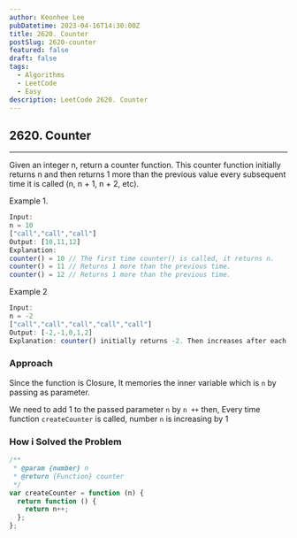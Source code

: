 ```yaml
---
author: Keonhee Lee
pubDatetime: 2023-04-16T14:30:00Z
title: 2620. Counter
postSlug: 2620-counter
featured: false
draft: false
tags:
  - Algorithms
  - LeetCode
  - Easy
description: LeetCode 2620. Counter
---
```


## 2620. Counter

---

Given an integer n, return a counter function. This counter function initially returns n and then returns 1 more than the previous value every subsequent time it is called (n, n + 1, n + 2, etc).

Example 1.

```js
Input:
n = 10
["call","call","call"]
Output: [10,11,12]
Explanation:
counter() = 10 // The first time counter() is called, it returns n.
counter() = 11 // Returns 1 more than the previous time.
counter() = 12 // Returns 1 more than the previous time.
```

Example 2

```js
Input:
n = -2
["call","call","call","call","call"]
Output: [-2,-1,0,1,2]
Explanation: counter() initially returns -2. Then increases after each sebsequent call.
```

### Approach

Since the function is Closure, It memories the inner variable which is `n` by passing as parameter.

We need to add 1 to the passed parameter `n` by `n ++` then, Every time function `createCounter` is called, number `n` is increasing by 1

### How i Solved the Problem

```js
/**
 * @param {number} n
 * @return {Function} counter
 */
var createCounter = function (n) {
  return function () {
    return n++;
  };
};
```
